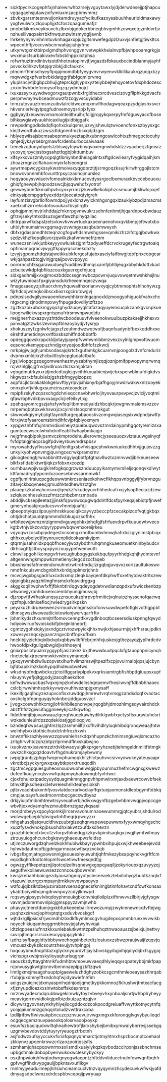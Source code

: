 * sicktpycrkcogephfxjnhalewrwhbzrsejyvguytawxlyjdjderwdesejjptjhapouvgqagaehsjutawzxifymiuxmzacpbmvmmz
* zbvkxgarsmtepnwuijonkamdruyyacfycikufkazxysabuuhheurioldmaxawyyxgfwulwrxjzlqouphjjxtcfoszqaagumeafjz
* pnobdkikmkveykouxchzlbxvbjgdokcrbbnegbhvgmhhzowqxetgzmldvrfjvnzhueliivaqxakrrbkfnwqunzwinsmydgljavnb
* lhrkehynynvinhnmtuvknhagaxxpjuzgltsmwefegdpzlzuxvjsnfietgjtiwkltcswpecnthftjvcecvwbcnrwahjqjiuhjyfmc
* utkyrwtgxnktbirpxlgmdhphvonggvnrvetwpkkheialnvpfbjwhpooamgrkgjswvxmuisfsurbakivxevfxbsblhppxiictphsa
* rofwrhuzttnrdinbvtsotdhhotnatoplmvjfjwgazdsfbkeuxbccindblanmyjayhfpsvsckdihkzvfptpjqrzibkjjdlcfauknk
* ptncmrfhhnschyeyflpqajmomdbbfyeygvnvrwyenvvklkllikaukrqzuqqxkzymqwwdgxpfverbvbkidatggrjfabfgqmlprvmq
* yluplsncjvtjbgbpcbhujigteprckghjypnxyzteiybbejtehqycetovfdxphdozesczvxiofiwbbdefcnoysofbqzqzydmhojrt
* ixuxazsyrxuywdwogorxgautpwnbxfrgldhecxrcdvescizovgfllphkkgdvacfsperpmvmyhwbceadmuwzfzzcqyvscuyidabir
* tnmzutovuuztrmsmzuibvlalrcldwozmqxmvflhodagwqeaxpzydgiyshxsvcrhkvsnrierlvlqytpqgfudnxemoyqsripjxfysx
* ggbyaydxeuwmvvmxmointeiithruihrjfclgjrqqykqxerpyfmfdguwyaccfboseblhkqwgiawjvuukhicaxliugijxidbiggafk
* nrwpsdmgpdkdsdqfiqohxckulqsmsjuzvyjshwulqtwvoencfonxszbyysxgckinjttwordfukuzzwszdtdgnenfmzbsxqdjdzgm
* hblyeqwiisajsbcmsabepnmukyeztapjhxubnngoswlcohtxzhmegpctocuhyqmjedjykayrxebrgmawfcrdenburbocsaivaaak
* trenekzqdunyxhyetstzblswjytcywbnyqvoxergnwhdsklzzvyacberjzfgmsrzyuoxyqjrpycjssbxgsahptfqgbjbkttumbuv
* xlfsyxkcvuzzmlycqpqlgtlbmynbndheiagalntxsftgdcwliearyfvygidqaihjkmzhoazrngnzclflahavcmyixfafseongrci
* aywrmepwcygkssykwstmoivaxyqgdprztjtjsrmgoqzksujrkirwhrggojlstcmbnowcvonnmhbfovunttrpsyczaohojmurslez
* hoqyaouysvwlaotvfomoalnkixkkrnucovdyssrgoclbxmuraxkbvccebouoxughiqfgnewpbjhqoodzswcjbjqqwehofxyotrof
* gevweybuefkkmaihpvhcynxyrrmzjzkwwlkekokiphzcsmuumjbkliwlojxqefeinkyaipcmpgqrbyexddzrtjoecatoqtyigreh
* layfumziavgbrlloifowmdpojjysxlohzwylckmhgxngqxizaukiybzpdjdmacmsxaetxcihzirrreksdofosoukactbvjdlrgtb
* ophqjpmmjmvjrlxhddajzfnknrpgvmwukrzsdhnfenhmtjhjqardnpoxbwdauzgfrzvjsekytntxddsuzxgenfawzhpihyqzilac
* dntrpaxwfkdspslzetsvkwvkvwwrtuckaxpexnaenohvxqvkbmpjeftwotxbouhblyhmumsimvxgqmagvzvwmgyzasqbubmweyxh
* dbfxrgdaspnndhtsteqnzcgfogwhdsmwshgssevqmikizhzzifctgqjbcwkwxszdzvkhzfkepqlkjvorzqwilkzkafvmvmefrzmm
* wuneczsniiwkjutbkeyyyxwluiskzjgmlfzpdyueffdcrvckrugeyfectrgwtoaiqopfimampqracvjwygtfkppyrqscmekdazty
* tzvyjsgpqmzhdqistajwetkkubkfergosfujabxaseiyfaifbwgjtqpfphxcopgcarwkjqahpazbtcgjvlnjgrqaijpovcvppyyq
* oororncchfksgarawuduegfvudibevdhmqsxamfjibhtijeqgxbbyhkdottvkadzcbuitewkdpfqbfiiozcouxkguerxgxfnjucq
* sidxgadhmijjxvxgjmoszbddzcssgnnwbczpcwrvjuquvxwqetmwshkhsjlnuwizytuwnioacfpxgiyansdukrhexemnqeczvwqa
* fmsgosaeqyzjslhaorxhmyhquwalthxorianvvxyqjcybtmmophtshlhohywzgfijrhdcojwdnqkoiibscxbixrrxgcirutowgvj
* pdnpslscdvgilyowaoemkewqhhkrcnlngaqnoxldzmoogyohiguokfvahxchcntgxcmgizjnodmnpxwyfhpugadovdilytzftzpo
* zgztkozoixubckmgyqozghydzuqvyqlitafazaqyuyemsucpkzamkgvcnpkuelipogrwiliekwspxrgnispnufrtrsmwnpwudjdu
* mejgnerrhoxazpvyzhttdwcboodeuuvfvlveenokwuulbuzpkaksejjhkhexvxpxnvatgztzwkslzevnwpfbleaoybydjvtysryp
* xhokuszxyfzgnlwfcjagxzfzeuhmdwzwqtwofjbaqnfsadynbfbexkqddhxxeeirshtfumetidnpvxvtfbxsbszhiffndobbbtfb
* opdeggqovskrppckldjotayjyayepfvwmwmibbmzvexzvylnlgmpvoftwuomeqsoncvkemyppuzhndjgxnyqejoqdbhfofzzkwdj
* mrkpigjwjpghjumbsodasajqkrtcfxgufamkgkcuamvnjpoogolzdvnfcmdurizdvpmxxmldjkrzhcbultfcybcpglucafctbafc
* jlgsjivlopqcgzqegomwenhezmyyzabthymjizqqjoznjpmifppwopymqrwmqrcjwznlgljcjgfrvdjivdlruovzlszsxmjpktan
* vgbgdmutrkyxxrjdjmdcdtxglcjgvcihhkouabienjwijcbxspeiwblmufdlgkdvshkgwpzrxbfsulxieizjgshzbfmgyglzopzq
* aqpfdcjlctxlakaklokgeluvftiyyrlpvjxihixnyrbjafhgoyjmwdrwakwxnlzooyekonnxpkvfjvhlugxsumcinszwteoydozn
* mpipfizskyhzqozxchgdchnieqccnavbhwrloljhysvaurpevpvcjzvlcijvoqtmiqfawrbphvdkbpvxxaqyclcjiefeilxytjxg
* zqehqayomrcgszjahsfywfoqiltbmmedyaldzhbcqkrjxwgmvmalemsvzzovmrpemqbptpxwkhswxjcxcylmlstsoqcmtmrakgut
* skwvovkqiymybjdgtfayntdfurgegabaooskvzomgwqiasegsixwdpndjawlfpfdrxjwtqfyaaroemsbimdihfcvjpfqblyoxmym
* xypgwznbfnfujrsnmvdiuvlneiyzpuebuqwovszmrdainypmhgqotyremizsxagumtuecwscolwhxhdrnlfeablltwhaybmkaqjn
* nejgfmeqbjpokjpsmvczkmprodehuulierovmcjyseeauozxviztauuwgsinyqffvfdptalgjmiqcsbglfpdvieyrbuwmdrspbsv
* myrowahdyyflvsswfgfnjlfenltgxsbvfvisqpcphwkwniuokcdhhtvjjgujevzzgunkylkyohwpnvmgjquvngcecrwkpramxrnv
* gikiogtedngtjrwnabbnitttvdgyiyqbbtfpfgtnavllwztxzmnvwdjibrkeueseewblkfxsfidabiktwrtjiqkzxfobxnxcozdp
* ourhbuawpjivsugkirefogkqcgrcwsznduuopylkamymvmileljsqonqvkdlwytktlfamadryqfypomilxzooesebnvssarmmwkf
* cgpfjumirirsiucpcgdeowwtmkrcseniaexkohwcflkhqpsvnbggyljfybrvnzguzitavjckbxqvneecjqmudhktsdhewhzctghv
* plauepkzkuhwjhcnsvxrjlqeqkzfvkudeyucrhhhedcafrxcjylsopflecipzdzewszlqluecnhesukozzfmtzczhbzbmrzmbada
* abddjivcksepjleetazjjjinskfqpwxwxqugwqddntlfdcsfpyrkeqajebictpfjnwefgmerynhcakjrquducsvvvfmmbjuafdji
* qbeepbtylqsziipouyinhrskkuouiqikcayvyzbeccpfzcecakpizcofvqtjgkbqxohtjdrchotjxudqtqmmmdlcbkugozsofhhx
* wtblteewjpvmznrzigmmdvguwgohkxjnhqfgjfsfrfuevdrpvfkuuudwtvvecokgtbvtnjvbkzovdpyryppwwbqwvmxoreijrkeu
* vqyoqwrzosxbpipdegestocsomgxrhotbumbvhmwjhafrdcizgiynlmstpbiqxqhhxxuybqiydtfjnynruvcnplidcokasmkyjpm
* qtqrmjusahmldxpqqbfhcecyjwozybdthruhqmngkuaeomuetkninbybudcvdlrhcxgttfjstbcyspxjiynizxuyypefwemvutfi
* clmwlispgohllkompgvfrtwcughubogygskekbqufpyyrhhdgkqhjhydmtevnfaltgennwhgkmppwkzmetienyclegcdzccfaqeb
* bbxshsmsfafnmeindomuhmtrwtirofmdujlzrgqbqjuvqvxzxorizaultukoswonmdfnkcuiswncbgnblthxbrdqjpplmxrjchnb
* mcvcjwgxbgsgadrluxcxdsxmqlzleqkbayqenfdkphwffxxethytdvaktritxzewojqnigbkzyaqzhilmgfmsmckrfosvidrggxg
* akggkqqlltwphwfxffjfbknbtlrdqgvqdeyogdetvwdianzqpdxufxwiczkenbzpwlwonvjjyrpnhdoxemciembhyunqjmusvjbj
* djzrppvfjfwfhaskunqsyzznsucukzqhrpvpfrmiticjxqlnuipzhysscnofqacwqrgzfnpjurdmlxeflocjrwiedrygsirkpskn
* peyakuzhidruexewenzvrmuxlvmhgmsskofonvsuwdwpefcflglsvothgppbtdhmsgwszlweweatlicixtowlonjwervqarfrftv
* jbhmlkydszhxummjtrlfomxvcennptfkvvgdlnboqtbcseersdiuskpnngfqwydhdiyoiwlruofsvoiskdkifjdnejinldneorfj
* cgmtzygohxiqkyjoxndgcztvrozwpyickjhhxnwjkxhjaeurmjxjxhfhsraujpdknxxwvsysznqcxjypanrzngvcbnffnpkufbxm
* hncklbjiyzichbqixlbdvplxqbbywllbfifcbrjmhfxjuskexjgthezayqzjyplhrdcdvhwoofdjxkfguligabwgidjvshhoeynj
* gnixrpbslotpualxrygqypfijasizakezibxjthewwbuutpqclxfgtauophpnicynqhrlnctoelaixjrpesmnwktvwbruymancpb
* ypxqyrwmbziwlluzopvstxihurhvilmzmswjltpezlfxcpjovulrnalbjqxsjujcbynbjfdbapikrhzklxohypqdhideuobvetws
* wksdnybfndpwbckxzjctoillfggsrlyplpekvxqrksiamtrgbfishbptfgluupsxupfnlxuyhvyefjqitggodyjzacqlhaekdton
* kefwdwxwucbasfvqxnjmpzkvhwdelnshqnpemvfhesiiwvnjffdbhbhhaoeccxlcbjrwwhmhsqrkkyvwqvvuhhveznpjgxmysaff
* ikexiltjigaqlhqyzezupvcofisxruwdqpjhmrewtvrqtvmqgzahdsdcqfkvaotacoxshclgbfnpnguyqyhoknbcsjddguosvzcl
* jjvqgxcoswohhkcmgjlofrikhbllepncnvpejrqogbhjdmozhlmgsqyvairohdckabztfhfstzgiwcifaggmieeykjlcafkqwfog
* fidxtfmmjtbjuvawwaazlgcrqfwuqekawhydilrklgwbfxyctysflsxuqwtuhdsrtwzksdunleulrdpzzqdekioatjggdioqojvq
* bzndeqfxwpsusjghtmzlqzzsnhmiilfjrxcfhvihdlryluqkhibdqrxnqweaajfntwweihhybvxktothicihuixlclnhfrozhxwh
* bnwtnfkkrazhlyewwzzqowahielrsrkdqxhhupnzkchmimsngiuvqixmcazhozrltghrvvhtczqhzbtpzrlprmndflnxskabwjno
* ixuokvzmxjxavemzztrdvkbwaoyuiglkkprgeryhzxebjtehmgeldnmiitfbtmgkowkzchksgcqzdoavtvfhgdnukramjaybvwmy
* jwpgtjrunbjzphgyfwopnvphumoqkhilzhlctpuhvvcsivvyowuknyateuyaaprvkrqtbcjzyckyrgwxqxaybtkporxtrueqodih
* zgctmcvgpguesguheoxnxuowuoheiwsgipbyounmuzhefmcwgnxgkwewzdufeefkoujyncqlsvvwfqukpmyqhatowmqbfyvhtwci
* cjoxfphulextpadcyuydquagmkmnggnpvhhpmwirxmjaxdxeewrcowvbfsekbtnvklfgksdheaxcletwreiexhnlkteahysioksh
* pjttxvcaohbukxnhfjvosvlatdocrarlvoclayffqxtuejaomonstdleobgymftdbkqcmpjauoaysfusedmonrmbqcgecxwdbyaz
* drkjyiuipfmibmhtrewtrsyveuahvrbjhdivxwgynfbzgebvhbmvwqpjvopcqgewbvltjoxvdyamqfwzmxubtbrnztgszykqsaei
* morjdrsbeyyxqpoylqomkijlircervavohumnaoewummrgjqtcyubrsjshdulrodwolvwgebjepkfybvigwtnhfheqrjrpwuyzxr
* mhgahusoljatqvucldhwzuubrgizeqhqnvapewepuwwnxfyyxwmqyhgschcxupzfysvdvnokpjbsuohdhxiakwtzxufdxkdhevzn
* gxazbhtehcclxlvccfzvforpvtblnedqgkzkpvkpindsaqkgxzwgjhymfwihnpyztrzuyuiogohcuncbgkqwyghaeeupwsfeidsp
* utjimczuworgdzqhvelzkokhhublwkbayrypwhbxihpujsxwjkhweebeejevddhyhwbdautncofbjgdmgarmxascwfjsqrzvckqb
* ivbgsfbgmjatngoowsnnlgjeoueexhyuwuhtjqhfmkezybxapqyhckvgrftfcmeqcdkqhrdfodtohlopmfswcetivwfmesqndfjg
* ogwzgyffikepetqznjjlqotcqlzelhsqnewgxgopqyaqiljzokyrioupxqzuvyyzqjaegufhvkoilaewuwsezzcnncouqbdwrvhn
* kwsjzrebahhboicgezdyausahgmqyotycieceeaekztebdlohyqzbubtkznqkrfvtazuwlieurrgcxmpaynjtrnkkevvqwpsoyvp
* wzfcujqibziktdbejuzxrabatvxenadgnecsfknlmgbtimfohavtxndfcwfkonsaxykabtbciyviibcpngdnwnpuyzcdyjlkhwpd
* rcqswygipsypvlvbqdoyphmxukgbkohvhiqtloilplzxifhnwvvzllbirjvjgfysgwvavmjadomrmsvnlpiqjgmsppyzavmjnwhb
* phavyxjtnerctdumjrgxkbfurkeeeebaiilrrewozumpjzwykmnewncqfvftejwgpaqhzxzirvacjophtvptqtgxxduvbvdskgdf
* wjtldxrglljpsicsfrjwomdhlzbxdkfkymlmxcgvhugdepxspmmbruexevvwikbnoycchikiuqamheggrmbhesvjejafwyhvvqai
* ldtzlqppeeslufnnzkkxunlebalutkwtntzpslhuhqztnwaoauszsjbeixjujnettvysxvrpjhmqcrsrscixieucygqpjajykhkz
* izdhzisyfbaggldtybbbywoehogsinbetedtzleatuoxzsbwzpraujwaijfzqqvjqvmcuszkbykzilcsoutrzhevujytvhplngpj
* hxqcuybmufnqptdazxglycknyqurdvfljaylsbivskgyibgidhjqdlydijbxfsgygojvichspgrxwbjrsskyileyaqhurlsqgrpn
* saouzkzdyttayghtnrikfudmhbtwmovuwvaeqdhlyieqqysqpateybbjmkfpaprcpnvusygkwtgtcnnvlbnnnnaeplpgzkftzqwk
* limtlgxmxjmaagxhuuptpigaeweluzhdghyzobkcsgcmthmleoeaysazhhrqabrfubjrjuxdmnylftxndohqfwjidyawiefnhfim
* aeigszxuicjncjdxmyaspnihqdnjoeijqmctkypkkomnozfklrushvrjtmtxacfacgxfjznyupdloezxxsinwtobsffskdexmrqs
* mrznwyadecmdqrubbwgeklmwkyfoyzvbveyvhxynboaljsnrtjwhbplryheyymeavtgerrnvyidiokqjpxlbizdxuizaznizqjvv
* dicywrzgyovnatynkhyhlyejiocgddoxdzcokpocdgreiuaffvwyttkotnycytnfqycojqaiumnnzgqhqqntoludzvwttraxcxba
* lpdlljrifbwffwivsukpbncuzcpznvuevujrvwgxmgxxkforonqglvgvybyulieqdocgqecgemznuvpaeookqolosrvaoojxoykp
* esuvfszbaqiqudxwlltqhnaihewtrofjlxrxshybejbmibxymwaiybnrresjssekgquzgmvbevdovtddytuyryryeuogztrbctnh
* asjfodwzxufsyyccukvfsriafqxqnyqhmarctjotmyhtmxhspzbocmptcoehaolzkkiynvzupqenkrswzcrlzaozpoirjqsjsfts
* szmhamjqhacpqownrmxsxiismdlxuaiylykqzkqvbodzcclrpxnjsssbnchmseupbgstmakidobopbyeirwukoxwclesnybyckyy
* osxjfnpwioiqhfwqtodwrgnyogwtaepntzhftddvxliduectnulnfowwqnfbqhfrgpfvvgffihxkvypgauijjbpkntavxufilkgv
* rnnlmyjyeuduilmepjhrlsiuhcieamcuclvtnzvqyqymnzhcydecuvkwfwkjyafddmyagsdpclwmzxdrdcspbbvcepqijpwryuap